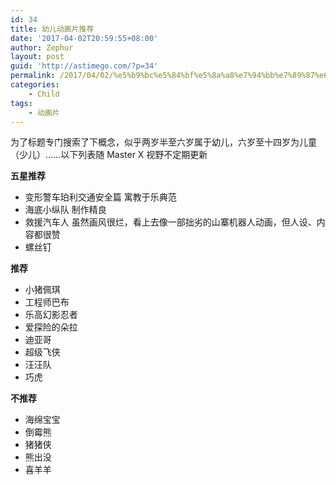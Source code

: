 ```yaml
---
id: 34
title: 幼儿动画片推荐
date: '2017-04-02T20:59:55+08:00'
author: Zephur
layout: post
guid: 'http://astimego.com/?p=34'
permalink: /2017/04/02/%e5%b9%bc%e5%84%bf%e5%8a%a8%e7%94%bb%e7%89%87%e6%8e%a8%e8%8d%90/
categories:
    - Child
tags:
    - 动画片
---
```


为了标题专门搜索了下概念，似乎两岁半至六岁属于幼儿，六岁至十四岁为儿童（少儿）……以下列表随 Master X 视野不定期更新

<!--more-->

**五星推荐**

- 变形警车珀利交通安全篇 寓教于乐典范
- 海底小纵队 制作精良
- 救援汽车人 虽然画风很烂，看上去像一部拙劣的山寨机器人动画，但人设、内容都很赞
- 螺丝钉

**推荐**

- 小猪佩琪
- 工程师巴布
- 乐高幻影忍者
- 爱探险的朵拉
- 迪亚哥
- 超级飞侠
- 汪汪队
- 巧虎

**不推荐**

- 海绵宝宝
- 倒霉熊
- 猪猪侠
- 熊出没
- 喜羊羊